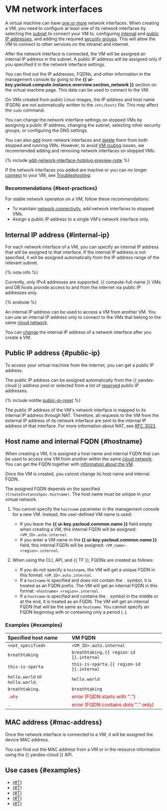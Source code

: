 # VM network interfaces

A virtual machine can have [one or more](./limits.md) network interfaces. When creating a VM, you need to configure at least one of its network interfaces by selecting the [subnet](../../vpc/concepts/network.md#subnet) to connect your VM to, configuring [internal](#internal-ip) and [public IP addresses](#public-ip), and adding the required [security groups](../../vpc/concepts/security-groups.md). This will allow the VM to connect to other services on the intranet and internet.

After the network interface is connected, the VM will be assigned an internal IP address in the subnet. A public IP address will be assigned only if you specified it in the network interface settings.

You can find out the IP addresses, FQDNs, and other information in the management console by going to the **{{ ui-key.yacloud.compute.instance.overview.section_network }}** section on the virtual machine page. This data can be used to connect to the VM.

On VMs created from public Linux images, the IP address and host name (FQDN) are not automatically written to the `/etc/hosts` file. This may affect the `sudo` command.

You can change the network interface settings on stopped VMs by assigning a public IP address, changing the subnet, selecting other security groups, or configuring the DNS settings.

You can also [add](../operations/vm-control/attach-network-interface.md) more network interfaces and [delete](../operations/vm-control/attach-network-interface.md) them from both stopped and running VMs. However, to avoid [VM routing](../../vpc/concepts/routing.md#rt-vm) issues, we recommended adding and removing network interfaces on stopped VMs.

{% include [add-network-interface-hotplug-preview-note](../../_includes/compute/add-network-interface-hotplug-preview-note.md) %}

If the network interfaces you added are inactive or you can no longer [connect](../operations/vm-connect/ssh.md) to your VM, see [Troubleshooting](../qa/troubleshooting.md).

### Recommendations {#best-practices}

For stable network operation on a VM, follow these recommendations:

* To maintain [network connectivity](../../vpc/concepts/routing.md#rt-vpc), add network interfaces to stopped VMs.
* Assign a public IP address to a single VM's network interface only.

## Internal IP address {#internal-ip}

For each network interface of a VM, you can specify an internal IP address that will be assigned to that interface. If the internal IP address is not specified, it will be assigned automatically from the IP address range of the relevant subnet.

{% note info %}

Currently, only IPv4 addresses are supported. {{ compute-full-name }} VMs and DB hosts provide access to and from the internet via public IP addresses only.

{% endnote %}

An internal IP address can be used to access a VM from another VM. You can use an internal IP address only to connect to the VMs that belong to the same [cloud network](../../vpc/concepts/network.md#network).

You can [change](../operations/vm-control/internal-ip-update.md) the internal IP address of a network interface after you create a VM.

## Public IP address {#public-ip}

To access your virtual machine from the internet, you can get a public IP address.

The public IP address can be assigned automatically from the {{ yandex-cloud }} address pool or selected from a list of [reserved](../../vpc/operations/get-static-ip.md) public IP addresses.

{% include notitle [public-ip-reset](../../_includes/public-ip-reset.md) %}

The public IP address of the VM's network interface is mapped to its internal IP address through NAT. Therefore, all requests to the VM from the external IP address of its network interface are sent to the internal IP address of that interface. For more information about NAT, see [RFC 3022](https://www.ietf.org/rfc/rfc3022.txt).

## Host name and internal FQDN {#hostname}

When creating a VM, it is assigned a host name and internal FQDN that can be used to access one VM from another within the same [cloud network](../../vpc/concepts/network.md). You can get the FQDN together with [information about the VM](../operations/vm-info/get-info.md).

Once the VM is created, you cannot change its host name and internal FQDN.

The assigned FQDN depends on the specified `(CreateInstanceSpec.hostname)`. The host name must be unique in your virtual network.

1. You cannot specify the `hostname` parameter in the management console for a new VM. Instead, the user-defined VM name is used:

	* If you leave the **{{ ui-key.yacloud.common.name }}** field empty when creating a VM, this internal FQDN will be assigned: `<VM_ID>.auto.internal`.
	* If you enter a VM name in the **{{ ui-key.yacloud.common.name }}** field, this internal FQDN will be assigned: `<VM_name>.<region>.internal`.

1. When using the CLI, API, and {{ TF }}, FQDNs are created as follows:

	* If you do not specify a `hostname`, the VM will get a unique FQDN in this format: `<VM_ID>.auto.internal`.
	* If a `hostname` is specified and does not contain the `.` symbol, it is treated as an FQDN prefix. The VM will get an internal FQDN in this format: `<hostname>.<region>.internal`.
	* If a `hostname` is specified and contains the `.` symbol in the middle or at the end, it is treated as an FQDN. The VM will get an internal FQDN that will be the same as `hostname`. You cannot specify an FQDN beginning with or containing only a period (`.`).

### Examples {#examples}

Specified host name | VM FQDN
:--- | :---
`<not_specified>` | `<VM_ID>.auto.internal`
`breathtaking` | `breathtaking.{{ region-id }}.internal`
`this-is-sparta` | `this-is-sparta.{{ region-id }}.internal`
`hello.world` or `hello.world.` | `hello.world`
`breathtaking.` | `breathtaking`
<span style="color: red">`.why`</span> | <span style="color: red">error (FQDN starts with ".")</span>
<span style="color: red">`.`</span> | <span style="color: red">error (FQDN contains dots "." only)</span>


## MAC address {#mac-address}

Once the network interface is connected to a VM, it will be assigned the device MAC address.

You can find out the MAC address from a VM or in the resource information using the {{ yandex-cloud }} API.

## Use cases {#examples}

* [{#T}](../tutorials/bastion.md)
* [{#T}](../tutorials/route-switcher.md)
* [{#T}](../tutorials/backup-and-archive-to-sftp.md)
* [{#T}](../tutorials/bind-domain-vm/index.md)
* [{#T}](../tutorials/rds-gw.md)